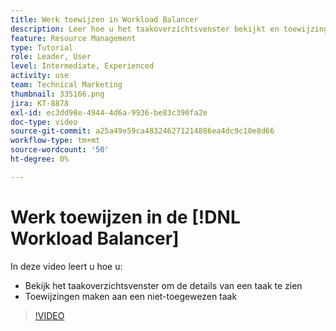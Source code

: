 ```yaml
---
title: Werk toewijzen in Workload Balancer
description: Leer hoe u het taakoverzichtsvenster bekijkt en toewijzingen maakt aan een niet-toegewezen taak.
feature: Resource Management
type: Tutorial
role: Leader, User
level: Intermediate, Experienced
activity: use
team: Technical Marketing
thumbnail: 335166.png
jira: KT-8878
exl-id: ec3dd98e-4944-4d6a-9936-be83c390fa2e
doc-type: video
source-git-commit: a25a49e59ca483246271214886ea4dc9c10e8d66
workflow-type: tm+mt
source-wordcount: '50'
ht-degree: 0%

---
```


# Werk toewijzen in de [!DNL Workload Balancer]

In deze video leert u hoe u:

* Bekijk het taakoverzichtsvenster om de details van een taak te zien
* Toewijzingen maken aan een niet-toegewezen taak


>[!VIDEO](https://video.tv.adobe.com/v/335166/?quality=12&learn=on)

